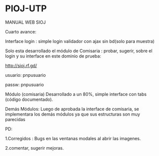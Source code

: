 # PIOJ-UTP
MANUAL WEB SIOJ

Cuarto avance: 

Interface login : simple login validador con ajax sin bd(solo para muestra) 

Solo esta desarrollado el módulo de Comisaria : probar, sugerir, sobre el login y su interface en este dominio de prueba: 

http://sioj.rf.gd/

usuario: pnpusuario 

passw: pnpusuario

Módulo (comisaria) Desarrollado a un 80%, simple interface con tabs (código documentado).

Demás Módulos: Luego de aprobada la interface de comisaria, se implementara los demás módulos ya que sus estructuras son muy parecidas

PD: 

1.Corregidos : Bugs en las ventanas modales al abrir las imagenes.

2.comentar, sugerir mejoras.
